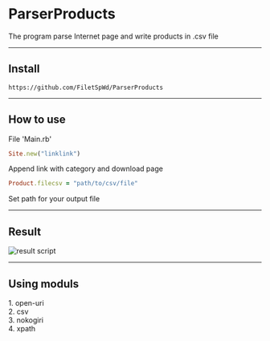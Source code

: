 # ParserProducts
The program parse Internet page and write products in .csv file
<hr>
<h2> Install</h2>

    
    https://github.com/FiletSpWd/ParserProducts
    
    
<hr>
<h2>How to use</h2>

File 'Main.rb'

``` ruby
Site.new("linklink")
```

Append link with category and download page

``` ruby
Product.filecsv = "path/to/csv/file"
```

Set path for your output file
<hr>
<h2>Result</h2>
<img src="https://pp.userapi.com/c849132/v849132921/7edac/MZHVs7UZ3lc.jpg" alt="result script">
<hr>
<h2>Using moduls</h2>
 1. open-uri
<br>
 2. csv
<br>
 3. nokogiri
<br>
 4. xpath
<br>
